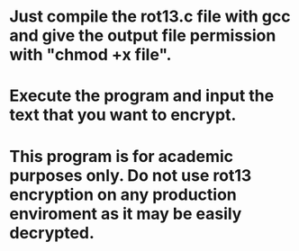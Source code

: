# Just compile the rot13.c file with gcc and give the output file permission with "chmod +x file".
# Execute the program and input the text that you want to encrypt. 
#
# This program is for academic purposes only. Do not use rot13 encryption on any production enviroment as it may be easily decrypted. 
#


